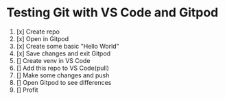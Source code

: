 # Testing Git with VS Code and Gitpod

1. [x] Create repo
2. [x] Open in Gitpod
3. [x] Create some basic "Hello World"
4. [x] Save changes and exit Gitpod
5. [] Create venv in VS Code
6. [] Add this repo to VS Code(pull)
7. [] Make some changes and push
8. [] Open Gitpod to see differences
9. [] Profit
